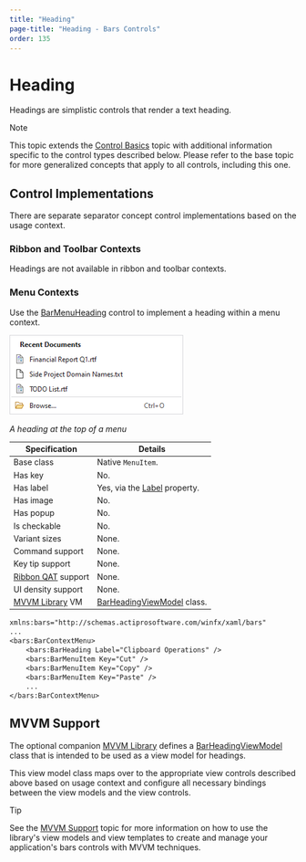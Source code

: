 ```yaml
---
title: "Heading"
page-title: "Heading - Bars Controls"
order: 135
---
```

# Heading

Headings are simplistic controls that render a text heading.

> [!NOTE]
> This topic extends the [Control Basics](control-basics.md) topic with additional information specific to the control types described below.  Please refer to the base topic for more generalized concepts that apply to all controls, including this one.

## Control Implementations

There are separate separator concept control implementations based on the usage context.

### Ribbon and Toolbar Contexts

Headings are not available in ribbon and toolbar contexts.

### Menu Contexts

Use the [BarMenuHeading](xref:@ActiproUIRoot.Controls.Bars.BarMenuHeading) control to implement a heading within a menu context.

![Screenshot](../images/menu-with-heading.png)

*A heading at the top of a menu*

| Specification | Details |
|-----|-----|
| Base class | Native `MenuItem`. |
| Has key | No. |
| Has label | Yes, via the [Label](xref:@ActiproUIRoot.Controls.Bars.BarMenuHeading.Label) property. |
| Has image | No. |
| Has popup | No. |
| Is checkable | No. |
| Variant sizes | None. |
| Command support | None. |
| Key tip support | None. |
| [Ribbon QAT](../ribbon-features/quick-access-toolbar.md) support | None. |
| UI density support | None. |
| [MVVM Library](../mvvm-support.md) VM | [BarHeadingViewModel](xref:@ActiproUIRoot.Controls.Bars.Mvvm.BarHeadingViewModel) class. |

```xaml
xmlns:bars="http://schemas.actiprosoftware.com/winfx/xaml/bars"
...
<bars:BarContextMenu>
	<bars:BarHeading Label="Clipboard Operations" />
	<bars:BarMenuItem Key="Cut" />
	<bars:BarMenuItem Key="Copy" />
	<bars:BarMenuItem Key="Paste" />
	...
</bars:BarContextMenu>
```

## MVVM Support

The optional companion [MVVM Library](../mvvm-support.md) defines a [BarHeadingViewModel](xref:@ActiproUIRoot.Controls.Bars.Mvvm.BarHeadingViewModel) class that is intended to be used as a view model for headings.

This view model class maps over to the appropriate view controls described above based on usage context and configure all necessary bindings between the view models and the view controls.

> [!TIP]
> See the [MVVM Support](../mvvm-support.md) topic for more information on how to use the library's view models and view templates to create and manage your application's bars controls with MVVM techniques.

